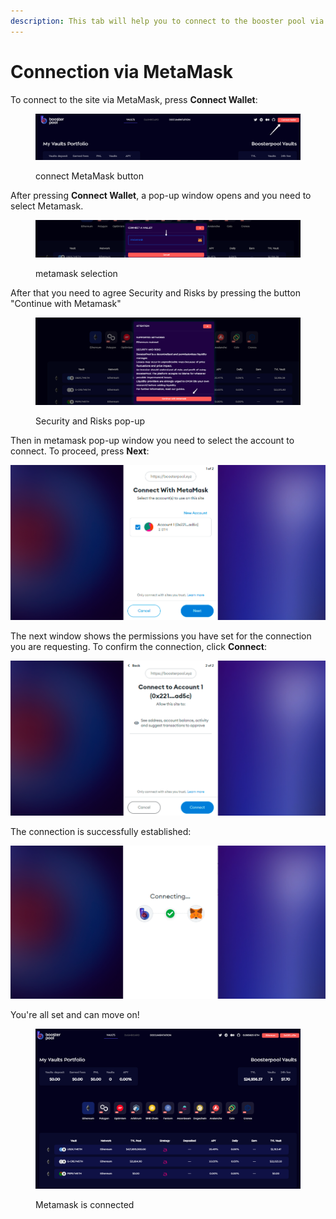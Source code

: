 ```yaml
---
description: This tab will help you to connect to the booster pool via MetaMask
---
```


# Connection via MetaMask

To connect to the site via MetaMask, press **Connect Wallet**:

<figure><img src="../.gitbook/assets/image (11).png" alt=""><figcaption><p>connect MetaMask button</p></figcaption></figure>

After pressing **Connect Wallet**, a pop-up window opens and you need to select Metamask.

<figure><img src="../.gitbook/assets/image (36).png" alt=""><figcaption><p>metamask selection</p></figcaption></figure>

After that you need to agree Security and Risks by pressing the button "Continue with Metamask"

<figure><img src="../.gitbook/assets/image (37).png" alt=""><figcaption><p>Security and Risks pop-up</p></figcaption></figure>

Then in metamask pop-up window you need to select the account to connect. To proceed, press **Next**:

![account choosing](<../.gitbook/assets/image (21) (1).png>)

The next window shows the permissions you have set for the connection you are requesting. To confirm the connection, click **Connect**:

![booster pool permissions](<../.gitbook/assets/image (6) (1).png>)

The connection is successfully established:

![successfully connected](<../.gitbook/assets/image (4) (1) (1).png>)

You're all set and can move on!

<figure><img src="../.gitbook/assets/image (8).png" alt=""><figcaption><p>Metamask is connected</p></figcaption></figure>
